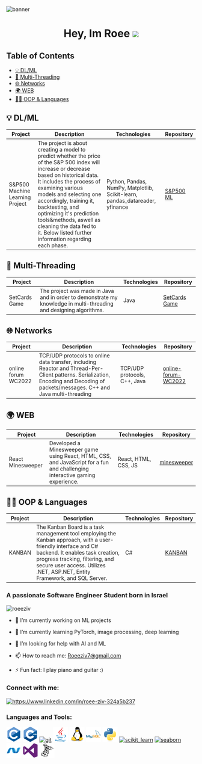 ![banner](https://as2.ftcdn.net/v2/jpg/01/90/08/69/1000_F_190086992_bDNpRVxiuYP3S7DWS5gfGk3J0SV9bHc3.jpg)
<h1 align="center">Hey, Im Roee <img src="https://github.com/sciencepal/sciencepal/blob/master/assets/Hi.gif" width="29px"></h1>

<!-- Table of Contents -->
## Table of Contents
- [💡 DL/ML](#dlml)
- [🧵 Multi-Threading](#multi-threading)
- [🌐 Networks](#networks)
- [🌍 WEB](#web)
- [👨‍💻 OOP & Languages](#oop--languages)

<!-- DL/ML Section -->
## 💡 DL/ML

<!-- Replace the following table with your DL/ML projects -->
| Project | Description | Technologies | Repository |
|---------|-------------|--------------|------------|
| S&P500 Machine Learning Project | The project is about creating a model to predict whether the price of the S&P 500 index will increase or decrease based on historical data. It includes the process of examining various models and selecting one accordingly, training it, backtesting, and optimizing it's prediction tools&methods, aswell as cleaning the data fed to it. Below listed further information regarding each phase. | Python, Pandas, NumPy, Matplotlib, Scikit-learn, pandas_datareader, yfinance | [S&P500 ML](https://github.com/roeeziv/SP500_Machine_Learning_Project.git) |

<!-- Multi-Threading Section -->
## 🧵 Multi-Threading

<!-- Replace the following table with your Multi-Threading projects -->
| Project | Description | Technologies | Repository |
|---------|-------------|--------------|------------|
| SetCards Game | The project was made in Java and in order to demonstrate my knowledge in multi-threading and designing algorithms. | Java | [SetCards Game](https://github.com/roeeziv/SetCards-Game.git) |


<!-- Networks Section -->
## 🌐 Networks

<!-- Replace the following table with your Networks projects -->
| Project | Description | Technologies | Repository |
|---------|-------------|--------------|------------|
| online forum WC2022 | TCP/UDP protocols to online data transfer, including Reactor and Thread-Per-Client patterns. Serialization, Encoding and Decoding of packets/messages. C++ and Java multi-threading | TCP/UDP protocols, C++, Java | [online-forum-WC2022](https://github.com/roeeziv/online-forum-WC2022.git) |


<!-- WEB Section -->
## 🌍 WEB

<!-- Replace the following table with your WEB projects -->
| Project | Description | Technologies | Repository |
|---------|-------------|--------------|------------|
| React Minesweeper | Developed a Minesweeper game using React, HTML, CSS, and JavaScript for a fun and challenging interactive gaming experience. | React, HTML, CSS, JS | [minesweeper](https://github.com/roeeziv/react-minesweeper.git) |


<!-- OOP & Languages Section -->
## 👨‍💻 OOP & Languages

<!-- Replace the following table with your OOP & Languages projects -->
| Project | Description | Technologies | Repository |
|---------|-------------|--------------|------------|
| KANBAN | The Kanban Board is a task management tool employing the Kanban approach, with a user-friendly interface and C# backend. It enables task creation, progress tracking, filtering, and secure user access. Utilizes .NET, ASP.NET, Entity Framework, and SQL Server. | C# | [KANBAN](https://github.com/roeeziv/KANBAN.git) |


<!-- Bio and Contact Info -->
<h3 align="left">A passionate Software Engineer Student born in Israel </h3>

<p align="left"> <img src="https://komarev.com/ghpvc/?username=your-username&label=Profile%20views&color=0e75b6&style=flat" alt="roeeziv" /> </p>

- 🔭 I’m currently working on ML projects

- 🌱 I’m currently learning PyTorch, image processing, deep learning

- 🤝 I’m looking for help with AI and ML

- 📫 How to reach me: Roeeziv7@gmail.com

- ⚡ Fun fact: I play piano and guitar :)



<!-- LinkedIn and Stats -->
<h3 align="left">Connect with me:</h3>
<p align="left">
<a href="https://www.linkedin.com/in/roee-ziv-324a5b237" target="blank"><img align="center" src="https://raw.githubusercontent.com/rahuldkjain/github-profile-readme-generator/master/src/images/icons/Social/linked-in-alt.svg" alt="https://www.linkedin.com/in/roee-ziv-324a5b237" height="30" width="40" /></a>
</p>


<h3 align="left">Languages and Tools:</h3>
<p align="left"> 
<a href="https://www.cprogramming.com/" target="_blank" rel="noreferrer"><img src="https://raw.githubusercontent.com/devicons/devicon/master/icons/c/c-original.svg" alt="c" width="40" height="40"/></a>
<a href="https://www.w3schools.com/cpp/" target="_blank" rel="noreferrer"><img src="https://raw.githubusercontent.com/devicons/devicon/master/icons/cplusplus/cplusplus-original.svg" alt="cplusplus" width="40" height="40"/></a>
<a href="https://git-scm.com/" target="_blank" rel="noreferrer"><img src="https://www.vectorlogo.zone/logos/git-scm/git-scm-icon.svg" alt="git" width="40" height="40"/></a>
<a href="https://www.java.com" target="_blank" rel="noreferrer"><img src="https://raw.githubusercontent.com/devicons/devicon/master/icons/java/java-original.svg" alt="java" width="40" height="40"/></a>
<a href="https://www.linux.org/" target="_blank" rel="noreferrer"><img src="https://raw.githubusercontent.com/devicons/devicon/master/icons/linux/linux-original.svg" alt="linux" width="40" height="40"/></a>
<a href="https://www.mysql.com/" target="_blank" rel="noreferrer"><img src="https://raw.githubusercontent.com/devicons/devicon/master/icons/mysql/mysql-original-wordmark.svg" alt="mysql" width="40" height="40"/></a>
<a href="https://www.python.org" target="_blank" rel="noreferrer"><img src="https://raw.githubusercontent.com/devicons/devicon/master/icons/python/python-original.svg" alt="python" width="40" height="40"/></a>
<a href="https://scikit-learn.org/" target="_blank" rel="noreferrer"><img src="https://upload.wikimedia.org/wikipedia/commons/0/05/Scikit_learn_logo_small.svg" alt="scikit_learn" width="40" height="40"/></a>
<a href="https://seaborn.pydata.org/" target="_blank" rel="noreferrer"><img src="https://seaborn.pydata.org/_images/logo-mark-lightbg.svg" alt="seaborn" width="40" height="40"/></a>
<a href="https://dotnet.microsoft.com/" target="_blank" rel="noreferrer"><img src="https://raw.githubusercontent.com/devicons/devicon/master/icons/dot-net/dot-net-original.svg" alt="dotnet" width="40" height="40"/></a>
<a href="https://visualstudio.microsoft.com/" target="_blank" rel="noreferrer"><img src="https://raw.githubusercontent.com/devicons/devicon/master/icons/visualstudio/visualstudio-plain.svg" alt="visualstudio" width="40" height="40"/></a>
<a href="https://www.microsoft.com/en-us/sql-server" target="_blank" rel="noreferrer"><img src="https://raw.githubusercontent.com/devicons/devicon/master/icons/microsoftsqlserver/microsoftsqlserver-plain.svg" alt="mssql" width="40" height="40"/></a>
</p>








